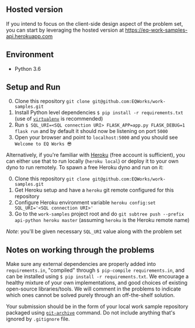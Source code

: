 ## Hosted version

If you intend to focus on the client-side design aspect of the problem set, you can start by leveraging the hosted version at <https://eq-work-samples-api.herokuapp.com>

## Environment

* Python 3.6

## Setup and Run

0. Clone this repository `git clone git@github.com:EQWorks/work-samples.git`
1. Install Python level dependencies `$ pip install -r requirements.txt` (use of [`virtualenv`](https://virtualenv.pypa.io/en/stable/) is recommended)
2. Run `$ SQL_URI=<SQL connection URI> FLASK_APP=app.py FLASK_DEBUG=1 flask run` and by default it should now be listening on port `5000`
3. Open your browser and point to `localhost:5000` and you should see `Welcome to EQ Works 😎`

Alternatively, if you're familiar with [Heroku](https://www.heroku.com/) (free account is sufficient), you can either use that to run locally (`heroku local`) or deploy it to your own dyno to run remotely. To spawn a free Heroku dyno and run on it:

0. Clone this repository `git clone git@github.com:EQWorks/work-samples.git`
1. Get Heroku setup and have a `heroku` git remote configured for this repository
2. Configure Heroku environment variable `heroku config:set SQL_URI='<SQL connection URI>'`
3. Go to the `work-samples` project root and do `git subtree push --prefix api-python heroku master` (assuming `heroku` is the Heroku remote name)

_Note_: you'll be given necessary `SQL_URI` value along with the problem set

## Notes on working through the problems

Make sure any external dependencies are properly added into `requirements.in`, "compiled" through `$ pip-compile requirements.in`, and can be installed using `$ pip install -r requirements.txt`. We encourage a healthy mixture of your own implementations, and good choices of existing open-source libraries/tools. We will comment in the problems to indicate which ones cannot be solved purely through an off-the-shelf solution.

Your submission should be in the form of your local work sample repository packaged using [`git-archive`](https://git-scm.com/docs/git-archive) command. Do not include anything that's ignored by `.gitignore` file.
